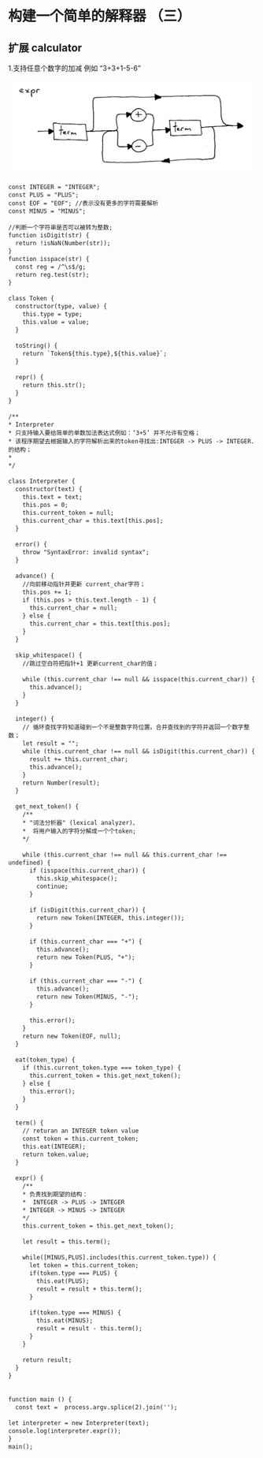 # 构建一个简单的解释器 （三）

## 扩展 calculator
1.支持任意个数字的加减 例如 “3+3+1-5-6”

![syntax diagram](./syntax-diagram.png)

    const INTEGER = "INTEGER";
    const PLUS = "PLUS";
    const EOF = "EOF"; //表示没有更多的字符需要解析
    const MINUS = "MINUS";

    //判断一个字符串是否可以被转为整数;
    function isDigit(str) {
      return !isNaN(Number(str));
    }
    function isspace(str) {
      const reg = /^\s$/g;
      return reg.test(str);
    }

    class Token {
      constructor(type, value) {
        this.type = type;
        this.value = value;
      }

      toString() {
        return `Token${this.type},${this.value}`;
      }

      repr() {
        return this.str();
      }
    }

    /**
    * Interpreter
    * 只支持输入要给简单的单数加法表达式例如：‘3+5’ 并不允许有空格；
    * 该程序期望去根据输入的字符解析出来的token寻找出:INTEGER -> PLUS -> INTEGER.的结构；
    *
    */

    class Interpreter {
      constructor(text) {
        this.text = text;
        this.pos = 0;
        this.current_token = null;
        this.current_char = this.text[this.pos];
      }

      error() {
        throw "SyntaxError: invalid syntax";
      }

      advance() {
        //向前移动指针并更新 current_char字符；
        this.pos += 1;
        if (this.pos > this.text.length - 1) {
          this.current_char = null;
        } else {
          this.current_char = this.text[this.pos];
        }
      }

      skip_whitespace() {
        //跳过空白符把指针+1 更新current_char的值；

        while (this.current_char !== null && isspace(this.current_char)) {
          this.advance();
        }
      }

      integer() {
        // 循环查找字符知道碰到一个不是整数字符位置。合并查找到的字符并返回一个数字整数；
        let result = "";
        while (this.current_char !== null && isDigit(this.current_char)) {
          result += this.current_char;
          this.advance();
        }
        return Number(result);
      }

      get_next_token() {
        /**
        * "词法分析器" (lexical analyzer)、
        *  将用户输入的字符分解成一个个token;
        */

        while (this.current_char !== null && this.current_char !== undefined) {
          if (isspace(this.current_char)) {
            this.skip_whitespace();
            continue;
          }

          if (isDigit(this.current_char)) {
            return new Token(INTEGER, this.integer());
          }

          if (this.current_char === "+") {
            this.advance();
            return new Token(PLUS, "+");
          }

          if (this.current_char === "-") {
            this.advance();
            return new Token(MINUS, "-");
          }

          this.error();
        }
        return new Token(EOF, null);
      }

      eat(token_type) {
        if (this.current_token.type === token_type) {
          this.current_token = this.get_next_token();
        } else {
          this.error();
        }
      }

      term() {
        // returan an INTEGER token value
        const token = this.current_token;
        this.eat(INTEGER);
        return token.value;
      }

      expr() {
        /**
        * 负责找到期望的结构：
        *  INTEGER -> PLUS -> INTEGER
        * INTEGER -> MINUS -> INTEGER
        */
        this.current_token = this.get_next_token();

        let result = this.term();

        while([MINUS,PLUS].includes(this.current_token.type)) {
          let token = this.current_token;
          if(token.type === PLUS) {
            this.eat(PLUS);
            result = result + this.term();
          }

          if(token.type === MINUS) {
            this.eat(MINUS);
            result = result - this.term();
          }
        }

        return result;
      }
    }


    function main () {
      const text =  process.argv.splice(2).join('');
      
    let interpreter = new Interpreter(text);
    console.log(interpreter.expr()); 
    }
    main();
